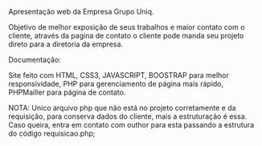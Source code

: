 Apresentação web da Empresa Grupo Uniq. 

Objetivo de melhor exposição de seus trabalhos e maior contato com o cliente, através da pagina de contato o cliente pode manda seu projeto direto para a diretoria da empresa.

Documentação:

Site feito com HTML, CSS3, JAVASCRIPT, BOOSTRAP para melhor responsividade, PHP para gerenciamento de página mais rápido, PHPMailler para página de contato. 

NOTA: Unico arquivo php que não está no projeto corretamente e da requisição, para conserva dados do cliente, mais a estruturação é essa.
Caso queira, entra em contato com outhor para esta passando a estrutura do código requisicao.php;
